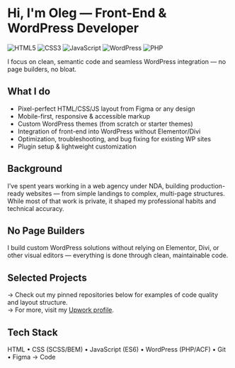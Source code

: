 # Hi, I'm Oleg — Front-End & WordPress Developer
![HTML5](https://img.shields.io/badge/HTML5-E34F26?style=flat&logo=html5&logoColor=white)
![CSS3](https://img.shields.io/badge/CSS3-1572B6?style=flat&logo=css3&logoColor=white)
![JavaScript](https://img.shields.io/badge/JavaScript-F7DF1E?style=flat&logo=javascript&logoColor=black)
![WordPress](https://img.shields.io/badge/WordPress-21759B?style=flat&logo=wordpress&logoColor=white)
![PHP](https://img.shields.io/badge/PHP-777BB4?style=flat&logo=php&logoColor=white)

I focus on clean, semantic code and seamless WordPress integration — no page builders, no bloat.

## What I do
- Pixel-perfect HTML/CSS/JS layout from Figma or any design
- Mobile-first, responsive & accessible markup
- Custom WordPress themes (from scratch or starter themes)
- Integration of front-end into WordPress without Elementor/Divi
- Optimization, troubleshooting, and bug fixing for existing WP sites
- Plugin setup & lightweight customization

## Background
I’ve spent years working in a web agency under NDA, building production-ready websites — from simple landings to complex, multi-page structures. While most of that work is private, it shaped my professional habits and technical accuracy.

## No Page Builders
I build custom WordPress solutions without relying on Elementor, Divi, or other visual editors — everything is done through clean, maintainable code.

## Selected Projects
→ Check out my pinned repositories below for examples of code quality and layout structure.<br>
→ For more, visit my [Upwork profile](https://www.upwork.com/freelancers/olegwebdeveloper).

## Tech Stack
HTML • CSS (SCSS/BEM) • JavaScript (ES6) • WordPress (PHP/ACF) • Git • Figma → Code

